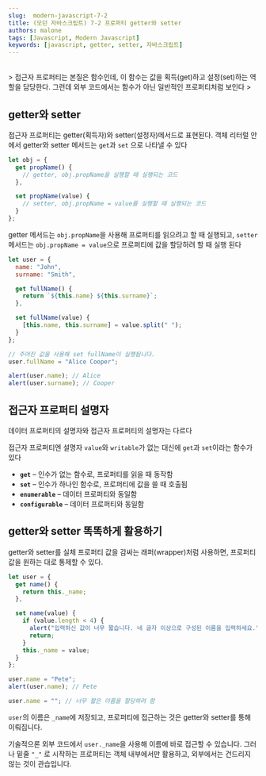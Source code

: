 ```yaml
---
slug:  modern-javascript-7-2
title: (모던 자바스크립트) 7-2 프로퍼티 getter와 setter
authors: malone
tags: [Javascript, Modern Javascript]
keywords: [javascript, getter, setter, 자바스크립트]
---
```

<br/>
> 접근자 프로퍼티는 본질은 함수인데, 이 함수는 값을 획득(get)하고 설정(set)하는 역할을 담당한다. 그런데 외부 코드에서는 함수가 아닌 일반적인 프로퍼티처럼 보인다
> 

## getter와 setter

접근자 프로퍼티는 getter(획득자)와 setter(설정자)메서드로 표현된다. 객체 리터럴 안에서 getter와 setter 메서드는 `get`과 `set` 으로 나타낼 수 있다

```jsx
let obj = {
  get propName() {
    // getter, obj.propName을 실행할 때 실행되는 코드
  },

  set propName(value) {
    // setter, obj.propName = value를 실행할 때 실행되는 코드
  }
};
```

getter 메서드는 `obj.propName`을 사용해 프로퍼티를 읽으려고 할 때 실행되고, `setter` 메서드는 `obj.propName = value`으로 프로퍼티에 값을 할당하려 할 때 실행 된다

```jsx
let user = {
  name: "John",
  surname: "Smith",

  get fullName() {
    return `${this.name} ${this.surname}`;
  },

  set fullName(value) {
    [this.name, this.surname] = value.split(" ");
  }
};

// 주어진 값을 사용해 set fullName이 실행됩니다.
user.fullName = "Alice Cooper";

alert(user.name); // Alice
alert(user.surname); // Cooper
```

## 접근자 프로퍼티 설명자

데이터 프로퍼티의 설명자와 접근자 프로퍼티의 설명자는 다르다

접근자 프로퍼티엔 설명자 `value`와 `writable`가 없는 대신에 `get`과 `set`이라는 함수가 있다

- **`get`** – 인수가 없는 함수로, 프로퍼티를 읽을 때 동작함
- **`set`** – 인수가 하나인 함수로, 프로퍼티에 값을 쓸 때 호출됨
- **`enumerable`** – 데이터 프로퍼티와 동일함
- **`configurable`** – 데이터 프로퍼티와 동일함

## getter와 setter 똑똑하게 활용하기

getter와 setter를 실체 프로퍼티 값을 감싸는 래퍼(wrapper)처럼 사용하면, 프로퍼티 값을 원하는 대로 통제할 수 있다.

```jsx
let user = {
  get name() {
    return this._name;
  },

  set name(value) {
    if (value.length < 4) {
      alert("입력하신 값이 너무 짧습니다. 네 글자 이상으로 구성된 이름을 입력하세요.");
      return;
    }
    this._name = value;
  }
};

user.name = "Pete";
alert(user.name); // Pete

user.name = ""; // 너무 짧은 이름을 할당하려 함
```

`user`의 이름은 `_name`에 저장되고, 프로퍼티에 접근하는 것은 getter와 setter를 통해 이뤄집니다.

기술적으론 외부 코드에서 `user._name`을 사용해 이름에 바로 접근할 수 있습니다. 그러나 밑줄 `"_"` 로 시작하는 프로퍼티는 객체 내부에서만 활용하고, 외부에서는 건드리지 않는 것이 관습입니다.